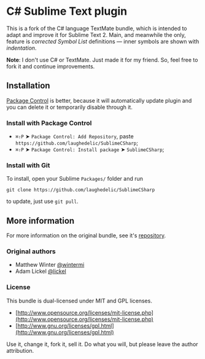 # C# Sublime Text plugin

This is a fork of the C# language TextMate bundle, which is intended to adapt and improve it for Sublime Text 2. Main, and meanwhile the only, feature is _corrected Symbol List_ definitions — inner symbols are shown with _indentation_.

**Note**: I don't use C# or TextMate. Just made it for my friend. So, feel free to fork it and continue improvements.

## Installation

[Package Control](http://wbond.net/sublime_packages/package_control) is better, because it will automatically update plugin and you can delete it or temporarily disable through it.

### Install with Package Control

* `⌘⇧P` ➤ `Package Control: Add Repository`, paste `https://github.com/laughedelic/SublimeCSharp`;
* `⌘⇧P` ➤ `Package Control: Install package` ➤ `SublimeCSharp`;

### Install with Git

To install, open your Sublime `Packages/` folder and run

    git clone https://github.com/laughedelic/SublimeCSharp

to update, just use `git pull`.


## More information

For more information on the original bundle, see it's [repository](https://github.com/wintermi/csharp-tmbundle).

### Original authors

* Matthew Winter [@wintermi](https://github.com/wintermi)
* Adam Lickel [@lickel](https://github.com/lickel)

### License

This bundle is dual-licensed under MIT and GPL licenses.

* [http://www.opensource.org/licenses/mit-license.php](http://www.opensource.org/licenses/mit-license.php)
* [http://www.gnu.org/licenses/gpl.html](http://www.gnu.org/licenses/gpl.html)

Use it, change it, fork it, sell it. Do what you will, but please leave the author attribution.

